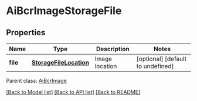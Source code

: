 
# AiBcrImageStorageFile

## Properties
Name | Type | Description | Notes
------------ | ------------- | ------------- | -------------
**file** | [**StorageFileLocation**](StorageFileLocation.md) | Image location              | [optional] [default to undefined]

 Parent class: [AiBcrImage](AiBcrImage.md)

[[Back to Model list]](README.md#documentation-for-models) [[Back to API list]](README.md#documentation-for-api-endpoints) [[Back to README]](README.md)
